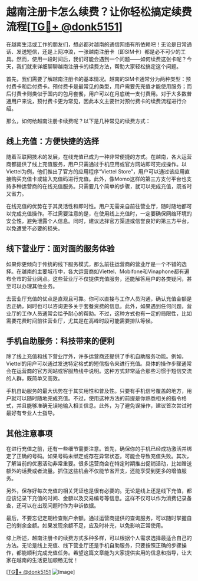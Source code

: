 # 越南注册卡怎么续费？让你轻松搞定续费流程[[TG💪+ @donk5151](https://t.me/s/donk5151)]

在越南生活或工作的朋友们，想必都对越南的通信网络有所依赖吧！无论是日常通话、发送短信，还是上网冲浪，一张越南注册卡（即SIM卡）都是必不可少的工具。然而，使用一段时间后，我们可能会遇到一个问题——如何续费这张卡呢？今天，我们就来详细聊聊越南注册卡的续费方法，帮助大家轻松搞定这个问题。

首先，我们需要了解越南注册卡的基本情况。越南的SIM卡通常分为两种类型：预付费卡和后付费卡。预付费卡是最常见的类型，用户需要先充值才能使用服务；而后付费卡则类似于国内的包月套餐，用户可以在月底统一支付费用。对于大多数普通用户来说，预付费卡更为常见，因此本文主要针对预付费卡的续费流程进行介绍。

那么，如何给越南注册卡续费呢？以下是几种常见的续费方式：

## 线上充值：方便快捷的选择

随着互联网技术的发展，在线充值已成为一种非常便捷的方式。在越南，各大运营商都提供了线上充值服务，用户只需通过手机应用或官方网站即可完成操作。以Viettel为例，他们推出了官方的应用程序“Viettel Store”，用户可以通过该应用直接购买充值卡或输入充值码进行充值。此外，像Momo这样的第三方支付平台也支持多种运营商的在线充值服务。只需要几个简单的步骤，就可以完成充值，既省时又省力。

在线充值的优势在于其灵活性和即时性。用户无需亲自前往营业厅，随时随地都可以完成充值操作。不过需要注意的是，在使用线上充值时，一定要确保网络环境的安全性，避免泄露个人信息。同时，建议选择官方渠道或信誉良好的第三方平台，以免遭受不必要的损失。

## 线下营业厅：面对面的服务体验

如果你更倾向于传统的线下服务模式，那么前往运营商的营业厅是一个不错的选择。在越南的主要城市中，各大运营商如Viettel、Mobifone和Vinaphone都有遍布全市的营业网点。这些营业厅不仅提供充值服务，还能解答用户的各类疑问，甚至可以办理其他业务。

去营业厅充值的优点是直观且可靠。你可以直接与工作人员沟通，确认充值金额是否正确，同时也可以咨询更多关于套餐资费的信息。此外，如果遇到任何问题，营业厅的工作人员通常会给予耐心的帮助。不过，这种方式也有一定的局限性，比如需要花费时间前往营业厅，尤其是在高峰时段可能需要排队等候。

## 手机自助服务：科技带来的便利

除了线上充值和线下营业厅外，许多运营商还提供了手机自助服务功能。例如，Viettel的用户可以通过发送特定格式的短信指令来进行充值。具体的操作步骤通常会在运营商的官方网站或客服热线中说明。这种方式非常适合那些习惯于短信交流的人群，既简单又高效。

手机自助服务的最大优势在于其实用性和普及性。只要有手机信号覆盖的地方，用户就可以随时随地完成充值。不过，使用这种方法的前提是你熟悉相关的指令格式，并且能够准确无误地输入相关信息。此外，为了避免误操作，建议首次尝试时最好有专业人士指导。

## 其他注意事项

在进行充值之前，还有一些细节需要注意。首先，确保你的手机已经成功激活并绑定了正确的号码。如果号码未绑定或存在异常状态，可能会导致充值失败。其次，了解当前的优惠活动非常重要。很多运营商会在特定时期推出促销活动，比如赠送额外的话费或者流量。抓住这些机会不仅能节省开支，还能享受到更多的增值服务。

另外，保存好每次充值的相关凭证也是很有必要的。无论是线上还是线下充值，都应该记录下充值的时间、金额以及交易编号等信息。这样不仅可以作为消费记录备查，还可以在出现问题时作为申诉依据。

最后，不要忘记定期检查账户余额。通过运营商提供的查询服务，可以随时掌握自己的剩余金额。如果发现余额不足，应及时补充，以免影响正常使用。

综上所述，越南注册卡的续费方式多种多样，可以根据个人需求选择最适合自己的方法。无论是线上充值、线下营业厅还是手机自助服务，只要按照正确的步骤操作，都能顺利完成充值任务。希望这篇文章能为大家提供实用的信息和指导，让大家在越南的生活更加顺畅无忧！

[[TG💪+ @donk5151](https://t.me/s/donk5151) ![Image](https://i.postimg.cc/rwNCRYN7/Snipaste-2025-04-30-17-27-05.png)]